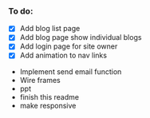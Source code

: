 ### To do:

- [x] Add blog list page
- [x] Add blog page show individual blogs
- [x] Add login page for site owner
- [x] Add animation to nav links
- Implement send email function
- Wire frames
- ppt
- finish this readme
- make responsive